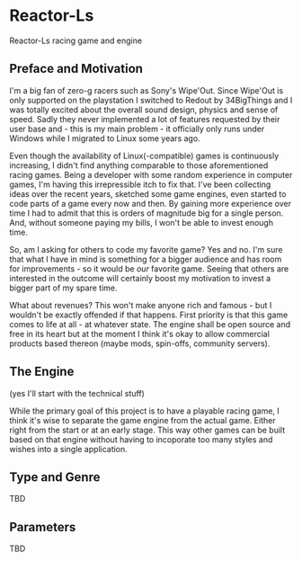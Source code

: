 # Reactor-Ls
Reactor-Ls racing game and engine

## Preface and Motivation
I'm a big fan of zero-g racers such as Sony's Wipe'Out. Since Wipe'Out is only supported on the playstation I switched to Redout by 34BigThings and I was totally excited about the overall sound design, physics and sense of speed. Sadly they never implemented a lot of features requested by their user base and - this is my main problem - it officially only runs under Windows while I migrated to Linux some years ago.

Even though the availability of Linux(-compatible) games is continuously increasing, I didn't find anything comparable to those aforementioned racing games. Being a developer with some random experience in computer games, I'm having this irrepressible itch to fix that. I've been collecting ideas over the recent years, sketched some game engines, even started to code parts of a game every now and then. By gaining more experience over time I had to admit that this is orders of magnitude big for a single person. And, without someone paying my bills, I won't be able to invest enough time.

So, am I asking for others to code my favorite game? Yes and no. I'm sure that what I have in mind is something for a bigger audience and has room for improvements - so it would be _our_ favorite game. Seeing that others are interested in the outcome will certainly boost my motivation to invest a bigger part of my spare time.

What about revenues? This won't make anyone rich and famous - but I wouldn't be exactly offended if that happens. First priority is that this game comes to life at all - at whatever state. The engine shall be open source and free in its heart but at the moment I think it's okay to allow commercial products based thereon (maybe mods, spin-offs, community servers).

## The Engine

(yes I'll start with the technical stuff)

While the primary goal of this project is to have a playable racing game, I think it's wise to separate the game engine from the actual game. Either right from the start or at an early stage. This way other games can be built based on that engine without having to incoporate too many styles and wishes into a single application.

## Type and Genre

TBD

## Parameters

TBD


